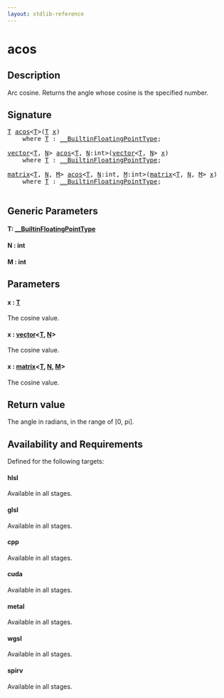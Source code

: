 ```yaml
---
layout: stdlib-reference
---
```


# acos

## Description

Arc cosine. Returns the angle whose cosine is the specified number.



## Signature 

<pre>
<a href="acos.html#typeparam-T" class="code_type">T</a> <a href="acos.html">acos</a>&lt;<a href="acos.html#typeparam-T" class="code_type">T</a>&gt;(<a href="acos.html#typeparam-T" class="code_type">T</a> <a href="acos.html#decl-x" class="code_param">x</a>)
    <span class='code_keyword'>where</span> <a href="acos.html#typeparam-T" class="code_type">T</a> : <a href="../interfaces/0_builtinfloatingpointtype-029hm/index.html" class="code_type">__BuiltinFloatingPointType</a>;

<a href="../types/vector/index.html" class="code_type">vector</a>&lt;<a href="acos.html#typeparam-T" class="code_type">T</a>, <a href="acos.html#decl-N" class="code_var">N</a>&gt; <a href="acos.html">acos</a>&lt;<a href="acos.html#typeparam-T" class="code_type">T</a>, <a href="acos.html#decl-N" class="code_var">N</a>:<span class="code_keyword">int</span>&gt;(<a href="../types/vector/index.html" class="code_type">vector</a>&lt;<a href="acos.html#typeparam-T" class="code_type">T</a>, <a href="acos.html#decl-N" class="code_var">N</a>&gt; <a href="acos.html#decl-x" class="code_param">x</a>)
    <span class='code_keyword'>where</span> <a href="acos.html#typeparam-T" class="code_type">T</a> : <a href="../interfaces/0_builtinfloatingpointtype-029hm/index.html" class="code_type">__BuiltinFloatingPointType</a>;

<a href="../types/matrix/index.html" class="code_type">matrix</a>&lt;<a href="acos.html#typeparam-T" class="code_type">T</a>, <a href="acos.html#decl-N" class="code_var">N</a>, <a href="acos.html#decl-M" class="code_var">M</a>&gt; <a href="acos.html">acos</a>&lt;<a href="acos.html#typeparam-T" class="code_type">T</a>, <a href="acos.html#decl-N" class="code_var">N</a>:<span class="code_keyword">int</span>, <a href="acos.html#decl-M" class="code_var">M</a>:<span class="code_keyword">int</span>&gt;(<a href="../types/matrix/index.html" class="code_type">matrix</a>&lt;<a href="acos.html#typeparam-T" class="code_type">T</a>, <a href="acos.html#decl-N" class="code_var">N</a>, <a href="acos.html#decl-M" class="code_var">M</a>&gt; <a href="acos.html#decl-x" class="code_param">x</a>)
    <span class='code_keyword'>where</span> <a href="acos.html#typeparam-T" class="code_type">T</a> : <a href="../interfaces/0_builtinfloatingpointtype-029hm/index.html" class="code_type">__BuiltinFloatingPointType</a>;

</pre>

## Generic Parameters

####  <a id="typeparam-T"></a>T: [\_\_BuiltinFloatingPointType](../interfaces/0_builtinfloatingpointtype-029hm/index)
####  <a id="decl-N"></a>N  : int
####  <a id="decl-M"></a>M  : int

## Parameters

####  <a id="decl-x"></a>x  : [T](acos#typeparam-T)
The cosine value.

####  <a id="decl-x"></a>x  : [vector](../types/vector/index)\<[T](../types/vector/index#typeparam-T), [N](../types/vector/index#decl-N)\>
The cosine value.

####  <a id="decl-x"></a>x  : [matrix](../types/matrix/index)\<[T](../types/matrix/t-0), [N](../types/matrix/index#decl-N), [M](../types/matrix/index#decl-M)\>
The cosine value.


## Return value
The angle in radians, in the range of [0, pi].


## Availability and Requirements

Defined for the following targets:

#### hlsl
Available in all stages.

#### glsl
Available in all stages.

#### cpp
Available in all stages.

#### cuda
Available in all stages.

#### metal
Available in all stages.

#### wgsl
Available in all stages.

#### spirv
Available in all stages.




